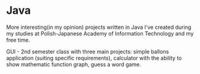 # Java
More interesting(in my opinion) projects written in Java I've created during my studies at Polish-Japanese Academy of Information Technology and my free time.

GUI - 2nd semester class with three main projects:
  simple ballons application (suiting specific requirements),
  calculator with the ability to show mathematic function graph,
  guess a word game.
